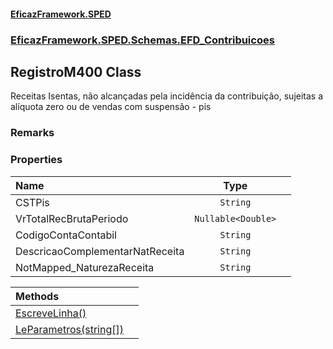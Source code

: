 #### [EficazFramework.SPED](EficazFrameworkSPED.md 'EficazFramework SPED')
### [EficazFramework.SPED.Schemas.EFD_Contribuicoes](EficazFramework.SPED.Schemas.EFD_Contribuicoes.md 'EficazFramework.SPED.Schemas.EFD_Contribuicoes')

## RegistroM400 Class

Receitas Isentas, não alcançadas pela incidência da contribuição, sujeitas a alíquota zero ou de vendas com suspensão - pis

### Remarks
### Properties

| Name | Type | |
| :--- | :---: | :--- |
| CSTPis | `String` |  |
| VrTotalRecBrutaPeriodo | `Nullable<Double>` |  |
| CodigoContaContabil | `String` |  |
| DescricaoComplementarNatReceita | `String` |  |
| NotMapped_NaturezaReceita | `String` |  |

| Methods | |
| :--- | :--- |
| [EscreveLinha()](EficazFramework.SPED.Schemas.EFD_Contribuicoes/RegistroM400/EscreveLinha().md 'EficazFramework.SPED.Schemas.EFD_Contribuicoes.RegistroM400.EscreveLinha()') | |
| [LeParametros(string[])](EficazFramework.SPED.Schemas.EFD_Contribuicoes/RegistroM400/LeParametros(string[]).md 'EficazFramework.SPED.Schemas.EFD_Contribuicoes.RegistroM400.LeParametros(string[])') | |
